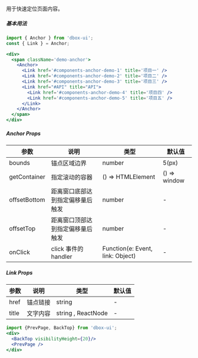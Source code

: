 
用于快速定位页面内容。

##### **基本用法**

```jsx
import { Anchor } from 'dbox-ui';
const { Link } = Anchor;

<div>
  <span className='demo-anchor'>
    <Anchor>
      <Link href='#components-anchor-demo-1' title='项目一' />
      <Link href='#components-anchor-demo-2' title='项目二' />
      <Link href='#components-anchor-demo-3' title='项目三' />
      <Link href="#API" title="API">
        <Link href='#components-anchor-demo-4' title='项目四' />
        <Link href='#components-anchor-demo-5' title='项目五' />
      </Link>
    </Anchor>
  </span>
</div>
```

##### **Anchor Props**

| 参数 | 说明 | 类型 | 默认值 |
| --- | --- | --- | --- |
| bounds | 锚点区域边界 | number | 5(px) |
| getContainer | 指定滚动的容器 | () => HTMLElement | () => window |
| offsetBottom | 距离窗口底部达到指定偏移量后触发 | number | - |
| offsetTop | 距离窗口顶部达到指定偏移量后触发 | number | - |
| onClick | click 事件的 handler | Function(e: Event, link: Object) | - |

##### **Link Props**

| 参数 | 说明 | 类型 | 默认值 |
| --- | --- | --- | --- |
| href | 锚点链接 | string | - |
| title | 文字内容 | string , ReactNode | - |

```jsx noeditor
import {PrevPage, BackTop} from 'dbox-ui';
<div>
  <BackTop visibilityHeight={20}/>
  <PrevPage />
</div>
```
